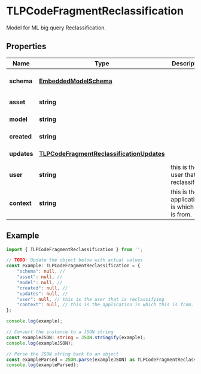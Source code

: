 
# TLPCodeFragmentReclassification

Model for ML big query Reclassification.

## Properties

Name | Type | Description | Notes
------------ | ------------- | ------------- | -------------
**schema** | [**EmbeddedModelSchema**](EmbeddedModelSchema) |  | [optional] [default to undefined]
**asset** | **string** |  | [default to undefined]
**model** | **string** |  | [default to undefined]
**created** | **string** |  | [default to undefined]
**updates** | [**TLPCodeFragmentReclassificationUpdates**](TLPCodeFragmentReclassificationUpdates) |  | [default to undefined]
**user** | **string** | this is the user that is reclassifying | [default to undefined]
**context** | **string** | this is the application is which this is from. | [default to undefined]

## Example

```typescript
import { TLPCodeFragmentReclassification } from '';

// TODO: Update the object below with actual values
const example: TLPCodeFragmentReclassification = {
    "schema": null, // 
    "asset": null, // 
    "model": null, // 
    "created": null, // 
    "updates": null, // 
    "user": null, // this is the user that is reclassifying
    "context": null, // this is the application is which this is from.
};

console.log(example);

// Convert the instance to a JSON string
const exampleJSON: string = JSON.stringify(example);
console.log(exampleJSON);

// Parse the JSON string back to an object
const exampleParsed = JSON.parse(exampleJSON) as TLPCodeFragmentReclassification;
console.log(exampleParsed);
```




